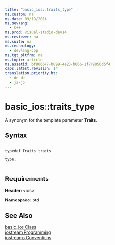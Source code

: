```yaml
---
title: "basic_ios::traits_type"
ms.custom: na
ms.date: 09/19/2016
ms.devlang: 
  - C++
ms.prod: visual-studio-dev14
ms.reviewer: na
ms.suite: na
ms.technology: 
  - devlang-cpp
ms.tgt_pltfrm: na
ms.topic: article
ms.assetid: bf8066c7-b899-4e20-b666-1f7c9850d5f4
caps.latest.revision: 14
translation.priority.ht: 
  - de-de
  - ja-jp
---
```

# basic_ios::traits_type
A synonym for the template parameter **Traits**.  
  
## Syntax  
  
```  
  
typedef Traits traits  
_  
type;  
  
```  
  
## Requirements  
 **Header:** <ios\>  
  
 **Namespace:** std  
  
## See Also  
 [basic_ios Class](../vs140/basic_ios-Class.md)   
 [iostream Programming](../vs140/iostream-Programming.md)   
 [iostreams Conventions](../vs140/iostreams-Conventions.md)
